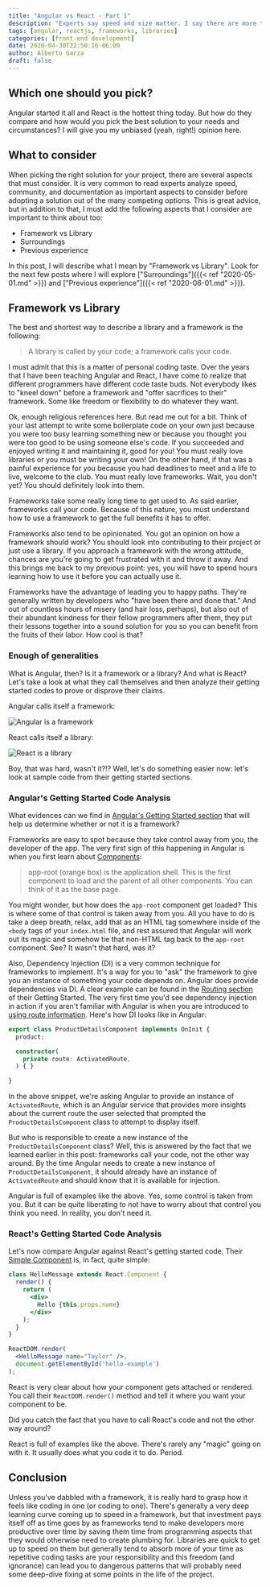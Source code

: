 ```yaml
---
title: "Angular vs React - Part 1"
description: "Experts say speed and size matter. I say there are more things to consider when pick the right front-end framework or library for your next project."
tags: [angular, reactjs, frameworks, libraries]
categories: [front-end development]
date: 2020-04-30T22:50:16-06:00
author: Alberto Garza
draft: false
---
```


<!-- TODO: add a cool image here -->

## Which one should you pick?

Angular started it all and React is the hottest thing today. But how do they compare and how would you pick the best solution to your needs and circumstances? I will give you my unbiased (yeah, right!) opinion here.

## What to consider

When picking the right solution for your project, there are several aspects that must consider. It is very common to read experts analyze speed, community, and documentation as important aspects to consider before adopting a solution out of the many competing options. This is great advice, but in addition to that, I must add the following aspects that I consider are important to think about too:

* Framework vs Library
* Surroundings
* Previous experience

In this post, I will describe what I mean by "Framework vs Library". Look for the next few posts where I will explore ["Surroundings"]({{< ref "2020-05-01.md" >}}) and ["Previous experience"]({{< ref "2020-06-01.md" >}}).

## Framework vs Library

The best and shortest way to describe a library and a framework is the following:

> A library is called by your code; a framework calls your code.

I must admit that this is a matter of personal coding taste. Over the years that I have been teaching Angular and React, I have come to realize that different programmers have different code taste buds. Not everybody likes to "kneel down" before a framework and "offer sacrifices to their" framework. Some like freedom or flexibility to do whatever they want.

Ok, enough religious references here. But read me out for a bit. Think of your last attempt to write some boilerplate code on your own just because you were too busy learning something new or because you thought you were too good to be using someone else's code. If you succeeded and enjoyed writing it and maintaining it, good for you! You must really love libraries or you must be writing your own! On the other hand, if that was a painful experience for you because you had deadlines to meet and a life to live, welcome to the club. You must really love frameworks. Wait, you don't yet? You should definitely look into them.

Frameworks take some really long time to get used to. As said earlier, frameworks call your code. Because of this nature, you must understand how to use a framework to get the full benefits it has to offer.

Frameworks also tend to be opinionated. You got an opinion on how a framework should work? You should look into contributing to their project or just use a library. If you approach a framework with the wrong attitude, chances are you're going to get frustrated with it and throw it away. And this brings me back to my previous point: yes, you will have to spend hours learning how to use it before you can actually use it.

Frameworks have the advantage of leading you to happy paths. They're generally written by developers who "have been there and done that." And out of countless hours of misery (and hair loss, perhaps), but also out of their abundant kindness for their fellow programmers after them, they put their lessons together into a sound solution for you so you can benefit from the fruits of their labor. How cool is that?

### Enough of generalities

What is Angular, then? Is it a framework or a library? And what is React? Let's take a look at what they call themselves and then analyze their getting started codes to prove or disprove their claims.

Angular calls itself a framework:

![Angular is a framework](/images/angular-is-a-framework.png "Angular is a framework")

React calls itself a library:

![React is a library](/images/react-is-a-library.png "React is a library")

Boy, that was hard, wasn't it?!? Well, let's do something easier now: let's look at sample code from their getting started sections.

### Angular's Getting Started Code Analysis

What evidences can we find in [Angular's Getting Started section](https://angular.io/start) that will help us determine whether or not it is a framework? 

Frameworks are easy to spot because they take control away from you, the developer of the app. The very first sign of this happening in Angular is when you first learn about [Components](https://angular.io/start#components):

> app-root (orange box) is the application shell. This is the first component to load and the parent of all other components. You can think of it as the base page.

You might wonder, but how does the `app-root` component get loaded? This is where some of that control is taken away from you. All you have to do is take a deep breath, relax, add that as an HTML tag somewhere inside of the `<body` tags of your `index.html` file, and rest assured that Angular will work out its magic and somehow tie that non-HTML tag back to the `app-root` component. See? It wasn't that hard, was it?

Also, Dependency Injection (DI) is a very common technique for frameworks to implement. It's a way for you to "ask" the framework to give you an instance of something your code depends on. Angular does provide dependencies via DI. A clear example can be found in the [Routing section](https://angular.io/start/start-routing) of their Getting Started. The very first time you'd see dependency injection in action if you aren't familiar with Angular is when you are introduced to [using route information](https://angular.io/start/start-routing#using-route-information). Here's how DI looks like in Angular:

```typescript
export class ProductDetailsComponent implements OnInit {
  product;

  constructor(
    private route: ActivatedRoute,
  ) { }

}
```

In the above snippet, we're asking Angular to provide an instance of `ActivatedRoute`, which is an Angular service that provides more insights about the current route the user selected that prompted the `ProductDetailsComponent` class to attempt to display itself. 

But who is responsible to create a new instance of the `ProductDetailsComponent` class? Well, this is answered by the fact that we learned earlier in this post: frameworks call your code, not the other way around. By the time Angular needs to create a new instance of `ProductDetailsComponent`, it should already have an instance of `ActivatedRoute` and should know that it is available for injection.

Angular is full of examples like the above. Yes, some control is taken from you. But it can be quite liberating to not have to worry about that control you think you need. In reality, you don't need it.


### React's Getting Started Code Analysis

Let's now compare Angular against React's getting started code. Their [Simple Component](https://reactjs.org/#a-simple-component) is, in fact, quite simple:

```jsx harmony
class HelloMessage extends React.Component {
  render() {
    return (
      <div>
        Hello {this.props.name}
      </div>
    );
  }
}

ReactDOM.render(
  <HelloMessage name="Taylor" />,
  document.getElementById('hello-example')
);
```

React is very clear about how your component gets attached or rendered. You call their `ReactDOM.render()` method and tell it where you want your component to be. 

Did you catch the fact that you have to call React's code and not the other way around? 

React is full of examples like the above. There's rarely any "magic" going on with it. It usually does what you code it to do. Period.

## Conclusion

Unless you've dabbled with a framework, it is really hard to grasp how it feels like coding in one (or coding to one). There's generally a very deep learning curve coming up to speed in a framework, but that investment pays itself off as time goes by as frameworks tend to make developers more productive over time by saving them time from programming aspects that they would otherwise need to create plumbing for. Libraries are quick to get up to speed on them but generally tend to absorb more of your time as repetitive coding tasks are your responsibility and this freedom (and ignorance) can lead you to dangerous patterns that will probably need some deep-dive fixing at some points in the life of the project.
